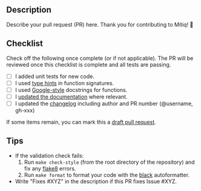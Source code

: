 Description
-----------

Describe your pull request (PR) here. Thank you for contributing to Mitiq! 🙂

Checklist
-----------

Check off the following once complete (or if not applicable). The PR will be reviewed once this checklist is complete and all tests are passing.

- [ ] I added unit tests for new code.
- [ ] I used [type hints](https://www.python.org/dev/peps/pep-0484/) in function signatures.
- [ ] I used [Google-style](https://sphinxcontrib-napoleon.readthedocs.io/en/latest/example_google.html) docstrings for functions.
- [ ] I [updated the documentation](../blob/master/docs/CONTRIBUTING_DOCS.md) where relevant.
- [ ] I updated the [changelog](https://github.com/unitaryfund/mitiq/blob/master/CHANGELOG.md) including author and PR number (@username, gh-xxx)

If some items remain, you can mark this a [draft pull request](https://github.blog/2019-02-14-introducing-draft-pull-requests/).

Tips
----

- If the validation check fails:
  1. Run `make check-style` (from the root directory of the repository) and fix any [flake8](http://flake8.pycqa.org) errors.
  2. Run `make format` to format your code with the [black](https://black.readthedocs.io/en/stable/index.html) autoformatter.
- Write "Fixes #XYZ" in the description if this PR fixes Issue #XYZ.